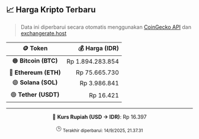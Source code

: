 

<!-- HARGA_KRIPTO -->
## 📈 Harga Kripto Terbaru

> Data ini diperbarui secara otomatis menggunakan [CoinGecko API](https://www.coingecko.com/) dan [exchangerate.host](https://exchangerate.host/)

<div align="center">

| 🪙 Token | 💰 Harga (IDR) |
|:------:|---------------:|
| 🟠 **Bitcoin (BTC)**   | Rp 1.894.283.854 |
| 🔵 **Ethereum (ETH)**  | Rp 75.665.730 |
| 🟣 **Solana (SOL)**    | Rp 3.986.841 |
| 🟢 **Tether (USDT)**   | Rp 16.421 |

---

💱 **Kurs Rupiah (USD → IDR)**: Rp 16.397

🕒 <sub>Terakhir diperbarui: 14/9/2025, 21.37.31</sub>

</div>
<!-- /HARGA_KRIPTO -->